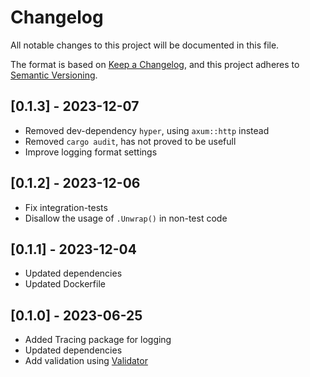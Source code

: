 # Changelog

All notable changes to this project will be documented in this file.

The format is based on [Keep a Changelog](https://keepachangelog.com/en/1.0.0/),
and this project adheres to [Semantic Versioning](https://semver.org/spec/v2.0.0.html).

## [0.1.3] - 2023-12-07
- Removed dev-dependency `hyper`, using `axum::http` instead
- Removed `cargo audit`, has not proved to be usefull
- Improve logging format settings

## [0.1.2] - 2023-12-06
- Fix integration-tests
- Disallow the usage of `.Unwrap()` in non-test code

## [0.1.1] - 2023-12-04
- Updated dependencies
- Updated Dockerfile

## [0.1.0] - 2023-06-25
- Added Tracing package for logging
- Updated dependencies
- Add validation using [Validator](https://docs.rs/validator)
